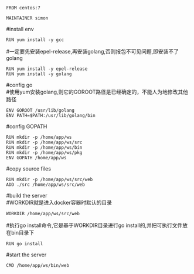 ```
FROM centos:7

MAINTAINER simon
```
#install env
```
RUN yum install -y gcc
```
#一定要先安装epel-release,再安装golang,否则报包不可见问题,即安装不了golang
```
RUN yum install -y epel-release
RUN yum install -y golang
```
#config go<br>
#使用yum安装golang,则它的GOROOT路径是已经确定的，不能人为地修改其他路径
```
ENV GOROOT /usr/lib/golang
ENV PATH=$PATH:/usr/lib/golang/bin
```
#config GOPATH
```
RUN mkdir -p /home/app/ws
RUN mkdir -p /home/app/ws/src
RUN mkdir -p /home/app/ws/bin
RUN mkdir -p /home/app/ws/pkg
ENV GOPATH /home/app/ws
```
#copy source files
```
RUN mkdir -p /home/app/ws/src/web
ADD ./src /home/app/ws/src/web
```
#build the server<br>
#WORKDIR就是进入docker容器时默认的目录
```
WORKDIR /home/app/ws/src/web
```
#执行go install命令,它是基于WORKDIR目录进行go install的,并把可执行文件放在bin目录下
```
RUN go install
```

#start the server
```
CMD /home/app/ws/bin/web
```
